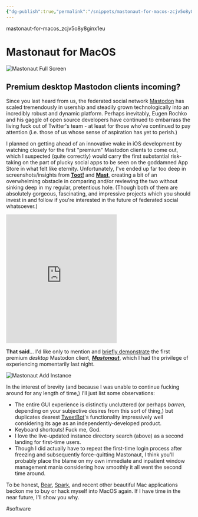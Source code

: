 ```yaml
---
{"dg-publish":true,"permalink":"/snippets/mastonaut-for-macos-zcjv5o8y8ginx1eu/","dgHomeLink":true,"dgPassFrontmatter":false}
---
```


mastonaut-for-macos_zcjv5o8y8ginx1eu

# Mastonaut for MacOS

![Mastonaut Full Screen](https://i.snap.as/GrSrpic.png)

## Premium desktop Mastodon clients incoming?

<!--more-->

Since you last heard from us, the federated social network [Mastodon](https://extratone.com/mastodon-eugen-rochko-federated-social-network) has scaled tremendously in usership and steadily grown technologically into an incredibly robust and dynamic platform. Perhaps inevitably, Eugen Rochko and his gaggle of open source developers have continued to embarrass the living fuck out of Twitter's team - at least for those who've continued to pay attention (i.e. those of us whose sense of aspiration has yet to perish.) 

I planned on getting ahead of an innovative wake in iOS development by watching closely for the first "premium" Mastodon clients to come out, which I suspected (quite correctly) would carry the first substantial risk-taking on the part of plucky social apps to be seen on the goddamned App Store in what felt like eternity. Unfortunately, I've ended up far too deep in screenshots/insights from **[Toot!](http://bit.ly/tootios)** and **[Mast](http://bit.ly/mastios)**, creating a bit of an overwhelming obstacle in comparing and/or reviewing the two without sinking deep in my regular, pretentious hole. (Though both of them are absolutely gorgeous, fascinating, and impressive projects which you should invest in and follow if you're interested in the future of federated social whatsoever.)

<iframe width="auto" height="350" src="https://www.youtube.com/embed/k7KDk-VV6wc" frameborder="0" allow="accelerometer; autoplay; encrypted-media; gyroscope; picture-in-picture" allowfullscreen></iframe>

**That said**... I'd like only to mention and [briefly demonstrate](https://youtu.be/k7KDk-VV6wc) the first premium *desktop* Mastodon client, ***[Mastonaut](http://bit.ly/mastonaut)***, which I had the privilege of experiencing momentarily last night.

![Mastonaut Add Instance](https://i.snap.as/hFeyH28.png)

In the interest of brevity (and because I was unable to continue fucking around for any length of time,) I'll just list some observations:

* The entire GUI experience is distinctly uncluttered (or perhaps *barren*, depending on your subjective desires from this sort of thing,) but duplicates dearest [TweetBot](https://extratone.com/tweetbot-5-ios-review-twitter-client)'s functionality impressively well considering its age as an independently-developed product.
* Keyboard shortcuts! Fuck me, God.
* I love the live-updated instance directory search (above) as a second landing for first-time users.
* Though I did actually have to repeat the first-time login process after freezing and subsequently force-quitting Mastonaut, I think you'll probably place the blame on my own immediate and inpatient window management mania considering how smoothly it all went the second time around.

To be honest, [Bear](https://itunes.apple.com/us/app/bear/id1091189122?mt=12), [Spark](https://itunes.apple.com/us/app/spark-email-app-by-readdle/id1176895641?mt=12), and recent other beautiful Mac applications beckon me to buy or hack myself into MacOS again. If I have time in the near future, I'll show you why.

#software